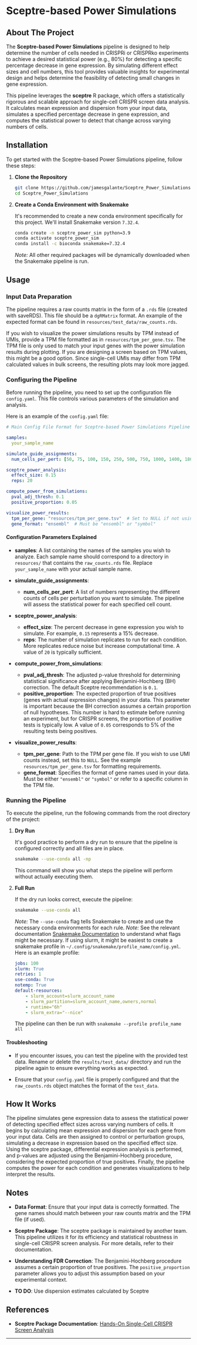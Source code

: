 # Sceptre-based Power Simulations

## About The Project

The **Sceptre-based Power Simulations** pipeline is designed to help determine the number of cells needed in CRISPRi or CRISPRko experiments to achieve a desired statistical power (e.g., 80%) for detecting a specific percentage decrease in gene expression. By simulating different effect sizes and cell numbers, this tool provides valuable insights for experimental design and helps determine the feasibility of detecting small changes in gene expression.

This pipeline leverages the **sceptre** R package, which offers a statistically rigorous and scalable approach for single-cell CRISPR screen data analysis. It calculates mean expression and dispersion from your input data, simulates a specified percentage decrease in gene expression, and computes the statistical power to detect that change across varying numbers of cells.

## Installation

To get started with the Sceptre-based Power Simulations pipeline, follow these steps:

1. **Clone the Repository**

   ```bash
   git clone https://github.com/jamesgalante/Sceptre_Power_Simulations.git
   cd Sceptre_Power_Simulations
   ```

2. **Create a Conda Environment with Snakemake**

   It's recommended to create a new conda environment specifically for this project. We'll install Snakemake version `7.32.4`.

   ```bash
   conda create -n sceptre_power_sim python=3.9
   conda activate sceptre_power_sim
   conda install -c bioconda snakemake=7.32.4
   ```

   *Note:* All other required packages will be dynamically downloaded when the Snakemake pipeline is run.

## Usage

### Input Data Preparation

The pipeline requires a raw counts matrix in the form of a `.rds` file (created with saveRDS). This file should be a `dgRMatrix` format. An example of the expected format can be found in `resources/test_data/raw_counts.rds`.

If you wish to visualize the power simulations results by TPM instead of UMIs, provide a TPM file formatted as in `resources/tpm_per_gene.tsv`. The TPM file is only used to match your input genes with the power simulation results during plotting. If you are designing a screen based on TPM values, this might be a good option. Since single-cell UMIs may differ from TPM calculated values in bulk screens, the resulting plots may look more jagged.

### Configuring the Pipeline

Before running the pipeline, you need to set up the configuration file `config.yaml`. This file controls various parameters of the simulation and analysis.

Here is an example of the `config.yaml` file:

```yaml
# Main Config File Format for Sceptre-based Power Simulations Pipeline

samples:
  your_sample_name

simulate_guide_assignments:
  num_cells_per_pert: [50, 75, 100, 150, 250, 500, 750, 1000, 1400, 1800, 2500, 4000, 7500, 10000]

sceptre_power_analysis:
  effect_size: 0.15
  reps: 20

compute_power_from_simulations:
  pval_adj_thresh: 0.1
  positive_proportion: 0.05

visualize_power_results:
  tpm_per_gene: "resources/tpm_per_gene.tsv"  # Set to NULL if not using TPM
  gene_format: "ensembl"  # Must be "ensembl" or "symbol"
```

#### Configuration Parameters Explained

- **samples**: A list containing the names of the samples you wish to analyze. Each sample name should correspond to a directory in `resources/` that contains the `raw_counts.rds` file. Replace `your_sample_name` with your actual sample name.

- **simulate_guide_assignments**:
  - **num_cells_per_pert**: A list of numbers representing the different counts of cells per perturbation you want to simulate. The pipeline will assess the statistical power for each specified cell count.

- **sceptre_power_analysis**:
  - **effect_size**: The percent decrease in gene expression you wish to simulate. For example, `0.15` represents a 15% decrease.
  - **reps**: The number of simulation replicates to run for each condition. More replicates reduce noise but increase computational time. A value of `20` is typically sufficient.

- **compute_power_from_simulations**:
  - **pval_adj_thresh**: The adjusted p-value threshold for determining statistical significance after applying Benjamini-Hochberg (BH) correction. The default Sceptre recommendation is `0.1`.
  - **positive_proportion**: The expected proportion of true positives (genes with actual expression changes) in your data. This parameter is important because the BH correction assumes a certain proportion of null hypotheses. This number is hard to estimate before running an experiment, but for CRISPR screens, the proportion of positive tests is typically low. A value of `0.05` corresponds to 5% of the resulting tests being positives.

- **visualize_power_results**:
  - **tpm_per_gene**: Path to the TPM per gene file. If you wish to use UMI counts instead, set this to `NULL`. See the example `resources/tpm_per_gene.tsv` for formatting requirements.
  - **gene_format**: Specifies the format of gene names used in your data. Must be either `"ensembl"` or `"symbol"` or refer to a specific column in the TPM file.

### Running the Pipeline

To execute the pipeline, run the following commands from the root directory of the project:

1. **Dry Run**

   It's good practice to perform a dry run to ensure that the pipeline is configured correctly and all files are in place.

   ```bash
   snakemake --use-conda all -np
   ```

   This command will show you what steps the pipeline will perform without actually executing them.

2. **Full Run**

   If the dry run looks correct, execute the pipeline:

   ```bash
   snakemake --use-conda all
   ```

   *Note:* The `--use-conda` flag tells Snakemake to create and use the necessary conda environments for each rule.
   *Note:* See the relevant documentation [Snakemake Documentation](https://snakemake.readthedocs.io/en/stable/index.html) to understand what flags might be necessary. If using slurm, it might be easiest to create a snakemake profile in `~/.config/snakemake/profile_name/config.yml`. Here is an example profile:
   
   ```yaml
   jobs: 100 
   slurm: True 
   retries: 1
   use-conda: True 
   notemp: True 
   default-resources: 
       - slurm_account=slurm_account_name
       - slurm_partition=slurm_account_name,owners,normal
       - runtime="6h"
       - slurm_extra="--nice"
   ```
   The pipeline can then be run with `snakemake --profile profile_name all`

#### Troubleshooting

- If you encounter issues, you can test the pipeline with the provided test data. Rename or delete the `results/test_data/` directory and run the pipeline again to ensure everything works as expected.

- Ensure that your `config.yaml` file is properly configured and that the `raw_counts.rds` object matches the format of the `test_data`.


## How It Works

The pipeline simulates gene expression data to assess the statistical power of detecting specified effect sizes across varying numbers of cells. It begins by calculating mean expression and dispersion for each gene from your input data. Cells are then assigned to control or perturbation groups, simulating a decrease in expression based on the specified effect size. Using the sceptre package, differential expression analysis is performed, and p-values are adjusted using the Benjamini-Hochberg procedure, considering the expected proportion of true positives. Finally, the pipeline computes the power for each condition and generates visualizations to help interpret the results.

## Notes

- **Data Format**: Ensure that your input data is correctly formatted. The gene names should match between your raw counts matrix and the TPM file (if used).

- **Sceptre Package**: The sceptre package is maintained by another team. This pipeline utilizes it for its efficiency and statistical robustness in single-cell CRISPR screen analysis. For more details, refer to their documentation.

- **Understanding FDR Correction**: The Benjamini-Hochberg procedure assumes a certain proportion of true positives. The `positive_proportion` parameter allows you to adjust this assumption based on your experimental context.

- **TO DO**: Use dispersion estimates calculated by Sceptre

## References

- **Sceptre Package Documentation**: [Hands-On Single-Cell CRISPR Screen Analysis](https://timothy-barry.github.io/sceptre-book/)

---
